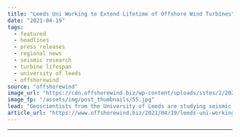 ```yaml
---
title: "Leeds Uni Working to Extend Lifetime of Offshore Wind Turbines"
date: "2021-04-19"
tags: 
  - featured
  - headlines
  - press releases
  - regional news
  - seismic research
  - turbine lifespan
  - university of leeds
  - offshorewind
source: "offshorewind"
image_url: "https://cdn.offshorewind.biz/wp-content/uploads/sites/2/2021/04/19155504/Leeds-Uni-Working-to-Extend-Lifetime-of-Offshore-Wind-Turbines.jpg"
image_fp: "/assets/img/post_thumbnails/55.jpg"
lead: "Geoscientists from the University of Leeds are studying seismic data gathered by surveys to"
article_url: "https://www.offshorewind.biz/2021/04/19/leeds-uni-working-to-extend-lifetime-of-offshore-wind-turbines/"
---
```


---
